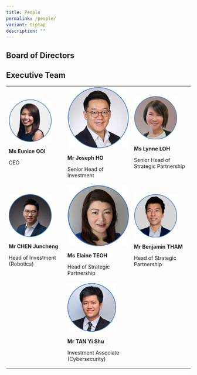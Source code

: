 ```yaml
---
title: People
permalink: /people/
variant: tiptap
description: ""
---
```

<h2>Board of Directors</h2><h2></h2><p></p><p></p><p></p><p></p><h2>Executive Team</h2><table><tbody><tr><td rowspan="1" colspan="1"><div class="isomer-image-wrapper"><img style="width: 80%;" height="auto" width="100%" alt="" src="/images/Executive Team/Eunice_Ooi.png"></div><p><strong>Ms Eunice OOI</strong></p><p>CEO</p></td><td rowspan="1" colspan="1"><div class="isomer-image-wrapper"><img style="width: 100%" height="auto" width="100%" alt="" src="/images/Executive Team/Joseph_Ho_.png"></div><p><strong>Mr Joseph HO</strong></p><p>Senior Head of Investment</p></td><td rowspan="1" colspan="1"><div class="isomer-image-wrapper"><img style="width: 80%;" height="auto" width="100%" alt="" src="/images/Executive Team/Lynne_LOH.png"></div><p><strong>Ms Lynne LOH</strong></p><p>Senior Head of Strategic Partnership</p></td></tr><tr><td rowspan="1" colspan="1"><div class="isomer-image-wrapper"><img style="width: 80%;" height="auto" width="100%" alt="" src="/images/Executive Team/Chen_Juncheng.png"></div><p><strong>Mr CHEN Juncheng</strong></p><p>Head of Investment (Robotics)</p></td><td rowspan="1" colspan="1"><div class="isomer-image-wrapper"><img style="width: 100%" height="auto" width="100%" alt="" src="/images/Executive Team/Elaine_Teoh.png"></div><p><strong>Ms Elaine TEOH</strong></p><p>Head of Strategic Partnership</p></td><td rowspan="1" colspan="1"><div class="isomer-image-wrapper"><img style="width: 80%;" height="auto" width="100%" alt="" src="/images/Executive Team/Benjamin_Tham.png"></div><p><strong>Mr Benjamin THAM</strong></p><p>Head of Strategic Partnership</p></td></tr><tr><td rowspan="1" colspan="1"><p></p></td><td rowspan="1" colspan="1"><div class="isomer-image-wrapper"><img style="width: 80%;" height="auto" width="100%" alt="" src="/images/Executive Team/Yishu.png"></div><p><strong>Mr TAN Yi Shu</strong></p><p>Investment Associate (Cybersecurity)</p></td><td rowspan="1" colspan="1"><p></p></td></tr></tbody></table><p></p>